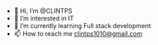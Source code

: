 - 👋 Hi, I’m @CLINTPS
- 👀 I’m interested in IT
- 🌱 I’m currently learning Full stack development
- 📫 How to reach me clintps1010@gmail.com

<!---
CLINTPS/CLINTPS is a ✨ special ✨ repository because its `README.md` (this file) appears on your GitHub profile.
You can click the Preview link to take a look at your changes.
--->
